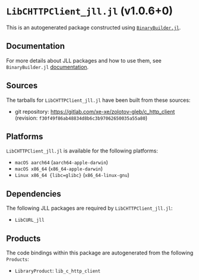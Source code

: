 # `LibCHTTPClient_jll.jl` (v1.0.6+0)

This is an autogenerated package constructed using [`BinaryBuilder.jl`](https://github.com/JuliaPackaging/BinaryBuilder.jl).

## Documentation

For more details about JLL packages and how to use them, see `BinaryBuilder.jl` [documentation](https://docs.binarybuilder.org/stable/jll/).

## Sources

The tarballs for `LibCHTTPClient_jll.jl` have been built from these sources:

* git repository: https://gitlab.com/xe-xe/zolotov-gleb/c_http_client (revision: `f30f49f86ab48834d8b6c3b97062650035a55a80`)

## Platforms

`LibCHTTPClient_jll.jl` is available for the following platforms:

* `macOS aarch64` (`aarch64-apple-darwin`)
* `macOS x86_64` (`x86_64-apple-darwin`)
* `Linux x86_64 {libc=glibc}` (`x86_64-linux-gnu`)

## Dependencies

The following JLL packages are required by `LibCHTTPClient_jll.jl`:

* `LibCURL_jll`

## Products

The code bindings within this package are autogenerated from the following `Products`:

* `LibraryProduct`: `lib_c_http_client`
